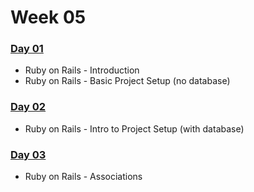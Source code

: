 # Week 05

### ​[Day 01](https://granthanrahan.gitbook.io/wdi27/daily-stuff/week-05/day-01)​

* Ruby on Rails - Introduction
* Ruby on Rails - Basic Project Setup \(no database\)

### ​[Day 02​](day-02.md)

* Ruby on Rails - Intro to Project Setup \(with database\)

### ​[Day 03](https://granthanrahan.gitbook.io/wdi27/daily-stuff/week-05/day-03)​

* Ruby on Rails - Associations

